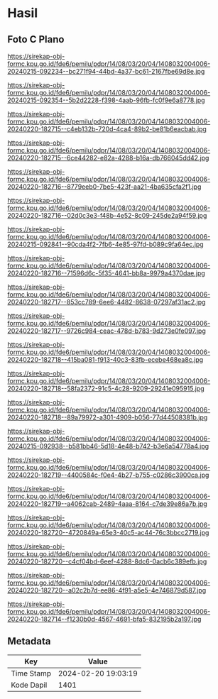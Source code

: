 # Hasil

## Foto C Plano

https://sirekap-obj-formc.kpu.go.id/fde6/pemilu/pdpr/14/08/03/20/04/1408032004006-20240215-092234--bc271f94-44bd-4a37-bc61-2167fbe69d8e.jpg

https://sirekap-obj-formc.kpu.go.id/fde6/pemilu/pdpr/14/08/03/20/04/1408032004006-20240215-092354--5b2d2228-f398-4aab-96fb-fc0f9e6a8778.jpg

https://sirekap-obj-formc.kpu.go.id/fde6/pemilu/pdpr/14/08/03/20/04/1408032004006-20240220-182715--c4eb132b-720d-4ca4-89b2-be81b6eacbab.jpg

https://sirekap-obj-formc.kpu.go.id/fde6/pemilu/pdpr/14/08/03/20/04/1408032004006-20240220-182715--6ce44282-e82a-4288-b16a-db766045dd42.jpg

https://sirekap-obj-formc.kpu.go.id/fde6/pemilu/pdpr/14/08/03/20/04/1408032004006-20240220-182716--8779eeb0-7be5-423f-aa21-4ba635cfa2f1.jpg

https://sirekap-obj-formc.kpu.go.id/fde6/pemilu/pdpr/14/08/03/20/04/1408032004006-20240220-182716--02d0c3e3-f48b-4e52-8c09-245de2a94f59.jpg

https://sirekap-obj-formc.kpu.go.id/fde6/pemilu/pdpr/14/08/03/20/04/1408032004006-20240215-092841--90cda4f2-7fb6-4e85-97fd-b089c9fa64ec.jpg

https://sirekap-obj-formc.kpu.go.id/fde6/pemilu/pdpr/14/08/03/20/04/1408032004006-20240220-182716--71596d6c-5f35-4641-bb8a-9979a4370dae.jpg

https://sirekap-obj-formc.kpu.go.id/fde6/pemilu/pdpr/14/08/03/20/04/1408032004006-20240220-182717--853cc789-6ee6-4482-8638-07297af31ac2.jpg

https://sirekap-obj-formc.kpu.go.id/fde6/pemilu/pdpr/14/08/03/20/04/1408032004006-20240220-182717--9726c984-ceac-478d-b783-9d273e0fe097.jpg

https://sirekap-obj-formc.kpu.go.id/fde6/pemilu/pdpr/14/08/03/20/04/1408032004006-20240220-182718--415ba081-f913-40c3-83fb-ecebe468ea8c.jpg

https://sirekap-obj-formc.kpu.go.id/fde6/pemilu/pdpr/14/08/03/20/04/1408032004006-20240220-182718--58fa2372-91c5-4c28-9209-29241e095915.jpg

https://sirekap-obj-formc.kpu.go.id/fde6/pemilu/pdpr/14/08/03/20/04/1408032004006-20240220-182718--89a79972-a301-4909-b056-77d44508381b.jpg

https://sirekap-obj-formc.kpu.go.id/fde6/pemilu/pdpr/14/08/03/20/04/1408032004006-20240215-092938--b581bb46-5d18-4e48-b742-b3e6a54778a4.jpg

https://sirekap-obj-formc.kpu.go.id/fde6/pemilu/pdpr/14/08/03/20/04/1408032004006-20240220-182719--4400584c-f0e4-4b27-b755-c0286c3900ca.jpg

https://sirekap-obj-formc.kpu.go.id/fde6/pemilu/pdpr/14/08/03/20/04/1408032004006-20240220-182719--a4062cab-2489-4aaa-8164-c7de39e86a7b.jpg

https://sirekap-obj-formc.kpu.go.id/fde6/pemilu/pdpr/14/08/03/20/04/1408032004006-20240220-182720--4720849a-65e3-40c5-ac44-76c3bbcc2719.jpg

https://sirekap-obj-formc.kpu.go.id/fde6/pemilu/pdpr/14/08/03/20/04/1408032004006-20240220-182720--c4cf04bd-6eef-4288-8dc6-0acb6c389efb.jpg

https://sirekap-obj-formc.kpu.go.id/fde6/pemilu/pdpr/14/08/03/20/04/1408032004006-20240220-182720--a02c2b7d-ee86-4f91-a5e5-4e746879d587.jpg

https://sirekap-obj-formc.kpu.go.id/fde6/pemilu/pdpr/14/08/03/20/04/1408032004006-20240220-182714--f1230b0d-4567-4691-bfa5-832195b2a197.jpg


## Metadata

| Key        | Value               |
| ---------- | ------------------- |
| Time Stamp | 2024-02-20 19:03:19 |
| Kode Dapil | 1401                |



